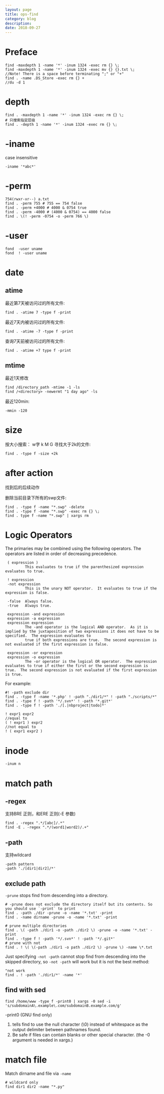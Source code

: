 ```yaml
---
layout: page
title: ops-find
category: blog
description: 
date: 2018-09-27
---
```

# Preface

	find -maxdepth 1 -name '*' -inum 1324 -exec rm {} \;
	find -maxdepth 1 -name '*' -inum 1324 -exec mv {} {}.txt \;
	//Note! There is a space before terminating ";" or "+"
	find . -name .DS_Store -exec rm {} +
	//du -d 1

# depth

	find . -maxdepth 1 -name '*' -inum 1324 -exec rm {} \;
    # 只搜索指定层级
	find . -depth 1 -name '*' -inum 1324 -exec rm {} \;

# -iname
case insensitive

	-iname '*abc*'

# -perm

	754(rwxr-xr--) a.txt
	find . -perm 755 # 755 == 754 false
	find . -perm +4000 # 4000 & 0754 true
	find . -perm -4000 # (4000 & 0754) == 4000 false
	find . \(! -perm -0754 -o -perm 766 \)

# -user

	fond  -user uname
	fond  ! -user uname

# date

## atime
最近第7天被访问过的所有文件:

	find . -atime 7 -type f -print

最近7天内被访问过的所有文件:

	find . -atime -7 -type f -print

查询7天前被访问过的所有文件:

	find . -atime +7 type f -print

## mtime
最近1天修改

    find /directory_path -mtime -1 -ls
    find /<directory> -newermt "1 day ago" -ls

最近120min:

    -mmin -120

# size
按大小搜索： w字 k M G 寻找大于2k的文件:

	find . -type f -size +2k

# after action
找到后的后续动作

删除当前目录下所有的swp文件:

	find . -type f -name "*.swp" -delete
	find . -type f -name "*.swp" -exec rm {} \;
	find . type f -name "*.swp" | xargs rm

# Logic Operators
The primaries may be combined using the following operators.  The operators are listed in order of decreasing precedence.

     ( expression )
             This evaluates to true if the parenthesized expression evaluates to true.

     ! expression
     -not expression
             This is the unary NOT operator.  It evaluates to true if the expression is false.

     -false  Always false.
     -true   Always true.

     expression -and expression
     expression -a expression
     expression expression
             The -and operator is the logical AND operator.  As it is implied by the juxtaposition of two expressions it does not have to be specified.  The expression evaluates to
             true if both expressions are true.  The second expression is not evaluated if the first expression is false.

     expression -or expression
     expression -o expression
             The -or operator is the logical OR operator.  The expression evaluates to true if either the first or the second expression is true.  The second expression is not evaluated if the first expression is true.

For example:

	#! -path exclude dir
	find . -type f -name '*.php' ! -path "./dir1/*" ! -path "./scripts/*"
    find . -type f ! -path '*/.svn*' ! -path '*.git*'
	find . -type f ! -path './[.|nbproject|todo]*'

    ! expr1 expr2
    //equal to
    ( ! expr1 ) expr2
    //not equal to
    ! ( expr1 expr2 )

# inode

	-inum n

# match path

## -regex
支持BRE 正则，和ERE 正则(-E 参数)

	find . -regex ".*/[abc]/.*"
	find -E . -regex ".*/(word1|word2)/.+"

## -path
支持wildcard

	-path pattern
	-path './[dir1|dir2]/*'

## exclude path
`-prune` stops find from descending into a directory.

	# -prune does not exclude the directory itself but its contents. So you should use `-print` to print
	find . -path ./dir -prune -o -name '*.txt' -print
	find . -name dirname -prune -o -name '*.txt' -print

    # prune multiple directories
	find . \( -path ./dir1 -o -path ./dir2 \) -prune -o -name '*.txt' -print
    find . -type f ! -path '*/.svn*' ! -path '*/.git*'
    # prune with not
	find . ! \( \(-path ./dir1 -o path ./dir2 \) -prune \) -name \*.txt

Just specifying `-not -path` cannot stop find from descending into the skipped directory, so `-not -path` will work but it is not the best method:

    "not work
	find . ! -path './dir1/*' -name '*'

## find with sed

    find /home/www -type f -print0 | xargs -0 sed -i 's/subdomainA\.example\.com/subdomainB.example.com/g'

-print0 (GNU find only)

1. tells find to use the null character (\0) instead of whitespace as the output delimiter between pathnames found.
2. Be safe if files can contain blanks or other special character. (the -0 argument is needed in xargs.)

# match file
Match dirname and file via `-name`

	# wildcard only
	find dir1 dir2 -name "*.py"